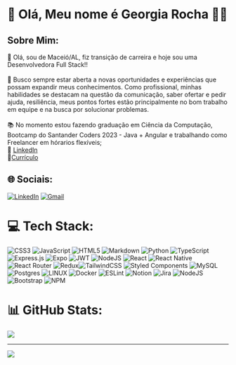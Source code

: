 # 💫 Olá, Meu nome é Georgia Rocha 👩‍🎓
## Sobre Mim:
🔭 Olá, sou de Maceió/AL, fiz transição de carreira e hoje sou uma Desenvolvedora Full Stack!!<br><br>
🌱 Busco sempre estar aberta a novas oportunidades e experiências que possam expandir meus conhecimentos. Como profissional, minhas habilidades se destacam na questão da comunicação, saber ofertar e pedir ajuda, resiliência, meus pontos fortes estão principalmente no bom trabalho em equipe e na busca por solucionar problemas. <br><br>📚 No momento estou fazendo graduação em Ciência da Computação, Bootcamp do Santander Coders 2023 - Java + Angular e trabalhando como Freelancer em hórarios flexíveis;<br>💬 [LinkedIn](https://www.linkedin.com/in/georgia-rocha-dev/)<br>
💼[Currículo](https://www.canva.com/design/DAFwsteZjpY/28bmTzI2X2VdnObbp5Dhcw/edit?utm_content=DAFwsteZjpY&utm_campaign=designshare&utm_medium=link2&utm_source=sharebutton)


## 🌐 Sociais:
[![LinkedIn](https://img.shields.io/badge/LinkedIn-0077B5?style=for-the-badge&logo=linkedin&logoColor=white)](https://linkedin.com/in/georgia-rocha-dev) 
[![Gmail](https://img.shields.io/badge/Gmail-D14836?style=for-the-badge&logo=gmail&logoColor=white)](https://mail.google.com/mail/?view=cm&fs=1&to=georgiab543@gmail.com)

# 💻 Tech Stack:
![CSS3](https://img.shields.io/badge/css3-%231572B6.svg?style=for-the-badge&logo=css3&logoColor=white) ![JavaScript](https://img.shields.io/badge/javascript-%23323330.svg?style=for-the-badge&logo=javascript&logoColor=%23F7DF1E) ![HTML5](https://img.shields.io/badge/html5-%23E34F26.svg?style=for-the-badge&logo=html5&logoColor=white) ![Markdown](https://img.shields.io/badge/markdown-%23000000.svg?style=for-the-badge&logo=markdown&logoColor=white) ![Python](https://img.shields.io/badge/python-3670A0?style=for-the-badge&logo=python&logoColor=ffdd54) ![TypeScript](https://img.shields.io/badge/typescript-%23007ACC.svg?style=for-the-badge&logo=typescript&logoColor=white) ![Express.js](https://img.shields.io/badge/express.js-%23404d59.svg?style=for-the-badge&logo=express&logoColor=%2361DAFB) ![Expo](https://img.shields.io/badge/expo-1C1E24?style=for-the-badge&logo=expo&logoColor=#D04A37) ![JWT](https://img.shields.io/badge/JWT-black?style=for-the-badge&logo=JSON%20web%20tokens) ![NodeJS](https://img.shields.io/badge/node.js-6DA55F?style=for-the-badge&logo=node.js&logoColor=white) ![React](https://img.shields.io/badge/react-%2320232a.svg?style=for-the-badge&logo=react&logoColor=%2361DAFB) ![React Native](https://img.shields.io/badge/react_native-%2320232a.svg?style=for-the-badge&logo=react&logoColor=%2361DAFB) ![React Router](https://img.shields.io/badge/React_Router-CA4245?style=for-the-badge&logo=react-router&logoColor=white) ![Redux](https://img.shields.io/badge/redux-%23593d88.svg?style=for-the-badge&logo=redux&logoColor=white)![TailwindCSS](https://img.shields.io/badge/tailwindcss-%2338B2AC.svg?style=for-the-badge&logo=tailwind-css&logoColor=white) ![Styled Components](https://img.shields.io/badge/styled--components-DB7093?style=for-the-badge&logo=styled-components&logoColor=white) ![MySQL](https://img.shields.io/badge/mysql-%2300f.svg?style=for-the-badge&logo=mysql&logoColor=white) ![Postgres](https://img.shields.io/badge/postgres-%23316192.svg?style=for-the-badge&logo=postgresql&logoColor=white) ![LINUX](https://img.shields.io/badge/Linux-FCC624?style=for-the-badge&logo=linux&logoColor=black) ![Docker](https://img.shields.io/badge/docker-%230db7ed.svg?style=for-the-badge&logo=docker&logoColor=white) ![ESLint](https://img.shields.io/badge/ESLint-4B3263?style=for-the-badge&logo=eslint&logoColor=white) ![Notion](https://img.shields.io/badge/Notion-%23000000.svg?style=for-the-badge&logo=notion&logoColor=white) ![Jira](https://img.shields.io/badge/jira-%230A0FFF.svg?style=for-the-badge&logo=jira&logoColor=white) ![NodeJS](https://img.shields.io/badge/node.js-6DA55F?style=for-the-badge&logo=node.js&logoColor=white) 
![Bootstrap](https://img.shields.io/badge/bootstrap-%23563D7C.svg?style=for-the-badge&logo=bootstrap&logoColor=white)  ![NPM](https://img.shields.io/badge/NPM-%23000000.svg?style=for-the-badge&logo=npm&logoColor=white) 

# 📊 GitHub Stats:

![](https://github-readme-stats.vercel.app/api/top-langs/?username=georgia-rocha&theme=dark&hide_border=false&include_all_commits=false&count_private=false&layout=compact)

---
[![](https://visitcount.itsvg.in/api?id=georgia-rocha&icon=0&color=0)](https://visitcount.itsvg.in)

<!-- Proudly created with GPRM ( https://gprm.itsvg.in ) -->
